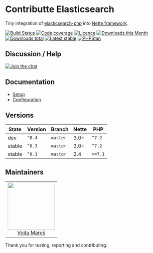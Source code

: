 # Contributte Elasticsearch

Tiny integration of [elasticsearch-php](https://github.com/elastic/elasticsearch-php) into [Nette framework](https://nette.org).

[![Build Status](https://img.shields.io/travis/contributte/elasticsearch.svg?style=flat-square)](https://travis-ci.org/contributte/elasticsearch)
[![Code coverage](https://img.shields.io/coveralls/contributte/elasticsearch.svg?style=flat-square)](https://coveralls.io/r/contributte/elasticsearch)
[![Licence](https://img.shields.io/packagist/l/contributte/elasticsearch.svg?style=flat-square)](https://packagist.org/packages/contributte/elasticsearch)
[![Downloads this Month](https://img.shields.io/packagist/dm/contributte/elasticsearch.svg?style=flat-square)](https://packagist.org/packages/contributte/elasticsearch)
[![Downloads total](https://img.shields.io/packagist/dt/contributte/elasticsearch.svg?style=flat-square)](https://packagist.org/packages/contributte/elasticsearch)
[![Latest stable](https://img.shields.io/packagist/v/contributte/elasticsearch.svg?style=flat-square)](https://packagist.org/packages/contributte/elasticsearch)
[![PHPStan](https://img.shields.io/badge/PHPStan-enabled-brightgreen.svg?style=flat-square)](https://github.com/phpstan/phpstan)

## Discussion / Help

[![Join the chat](https://img.shields.io/gitter/room/contributte/contributte.svg?style=flat-square)](http://bit.ly/ctteg)

## Documentation

- [Setup](.docs/README.md#setup)
- [Configuration](.docs/README.md#configuration)

## Versions

| State       | Version | Branch   | Nette | PHP     |
|-------------|---------|----------|-------|---------|
| dev         | `^0.4`  | `master` | 3.0+  | `^7.2`  |
| stable      | `^0.3`  | `master` | 3.0+  | `^7.2`  |
| stable      | `^0.1`  | `master` | 2.4   | `>=7.1` |

## Maintainers

<table>
  <tbody>
    <tr>
      <td align="center">
        <a href="https://github.com/vojtamares">
            <img width="150" height="150" src="https://avatars2.githubusercontent.com/u/7180610?v=3&s=150">
        </a>
        </br>
        <a href="https://github.com/vojtamares">Vojta Mareš</a>
      </td>
    </tr>
  </tbody>
</table>

Thank you for testing, reporting and contributing.
